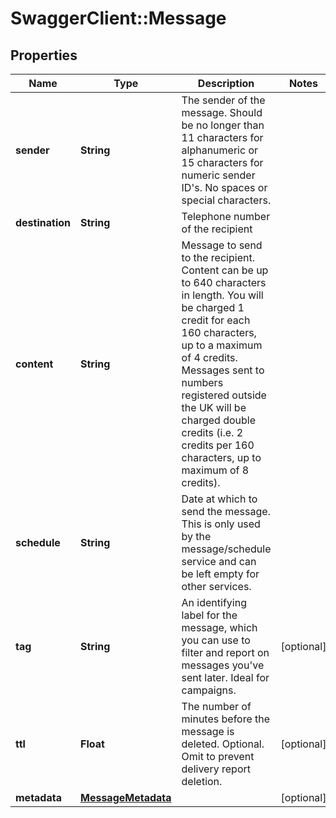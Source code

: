 # SwaggerClient::Message

## Properties
Name | Type | Description | Notes
------------ | ------------- | ------------- | -------------
**sender** | **String** | The sender of the message. Should be no longer than 11 characters for alphanumeric or 15 characters for numeric sender ID&#39;s. No spaces or special characters. | 
**destination** | **String** | Telephone number of the recipient | 
**content** | **String** | Message to send to the recipient. Content can be up to 640 characters in length. You will be charged 1 credit for each 160 characters, up to a maximum of 4 credits. Messages sent to numbers registered outside the UK will be charged double credits (i.e. 2 credits per 160 characters, up to maximum of 8 credits). | 
**schedule** | **String** | Date at which to send the message. This is only used by the message/schedule service and can be left empty for other services. | 
**tag** | **String** | An identifying label for the message, which you can use to filter and report on messages you&#39;ve sent later. Ideal for campaigns. | [optional] 
**ttl** | **Float** | The number of minutes before the message is deleted. Optional. Omit to prevent delivery report deletion. | [optional] 
**metadata** | [**MessageMetadata**](MessageMetadata.md) |  | [optional] 


